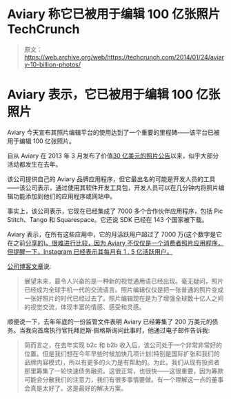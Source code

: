 # Aviary 称它已被用于编辑 100 亿张照片 TechCrunch

> 原文：<https://web.archive.org/web/https://techcrunch.com/2014/01/24/aviary-10-billion-photos/>

# Aviary 表示，它已被用于编辑 100 亿张照片

Aviary 今天宣布其照片编辑平台的使用达到了一个重要的里程碑——该平台已被用于编辑 100 亿张照片。

自从 Aviary 在 2013 年 3 月发布了价值[30 亿美元的照片公告](https://web.archive.org/web/20221005111738/http://blog.aviary.com/18-months-3-billion-photos-edited/)以来，似乎大部分活动都发生在去年。

该公司提供自己的 Aviary 品牌应用程序，但它最出名的可能是开发人员的工具——该公司表示，通过使用其软件开发工具包，开发人员可以在几分钟内将照片编辑功能添加到他们的应用程序或网站中。

事实上，该公司表示，它现在已经集成了 7000 多个合作伙伴应用程序，包括 Pic Stitch、Tango 和 Squarespace。它还说 SDK 已经在 143 个国家被下载。

Aviary 表示，在所有这些应用中，它的月活跃用户超过了 7000 万(这个数字是它在之前[分享的)。很难进行比较，因为 Aviary 不仅仅是一个消费者照片应用程序，但提醒一下，Instagram 已经表示其每月有 1 . 5 亿活跃用户。](https://web.archive.org/web/20221005111738/http://www.techinasia.com/avaiary-launches-japan-photo-app/)

[公司博客文章](https://web.archive.org/web/20221005111738/http://blog.aviary.com/posts/10billion)说:

> 展望未来，最令人兴奋的是一种新的视觉通用语已经出现。毫无疑问，照片已经成为全球手机一代的交流语言。照片编辑仅仅是把一张普通的照片变成一张好照片的时代已经过去了。照片编辑现在是为了增强全球数十亿人之间的视觉交流，体现丰富的情感、感受和灵感。

顺便说一下，去年年底的一份监管文件表明 Aviary 已经筹集了 200 万美元的债务。当我向首席执行官托拜厄斯·佩格斯询问此事时，他通过电子邮件告诉我:

> 简而言之，在去年实现 b2c 和 b2b 收入后，该公司处于一个非常非常好的位置。但是我们想在今年早些时候加快几项计划(特别是国际扩张和我们的品牌内容模式)，所以有更多的火力是有帮助的。为此，我们从现有投资者那里筹集了一轮快速债务融资。这很正常，也很快——这很重要，因为筹款可能会分散我们的注意力，我们有很多事情要做。有一个理解这一点的董事会真是太好了。这是最好的解决方案。
